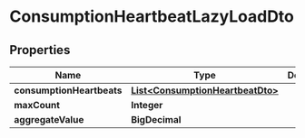 

# ConsumptionHeartbeatLazyLoadDto


## Properties

| Name | Type | Description | Notes |
|------------ | ------------- | ------------- | -------------|
|**consumptionHeartbeats** | [**List&lt;ConsumptionHeartbeatDto&gt;**](ConsumptionHeartbeatDto.md) |  |  [optional] |
|**maxCount** | **Integer** |  |  [optional] |
|**aggregateValue** | **BigDecimal** |  |  [optional] |




